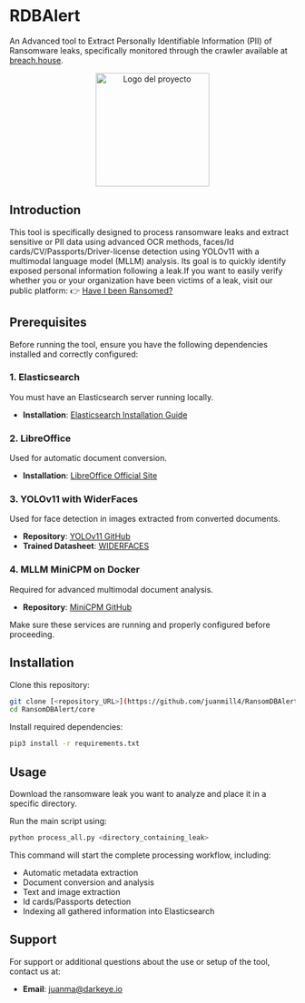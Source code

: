 # RDBAlert
An Advanced tool to Extract Personally Identifiable Information (PII) of Ransomware leaks, specifically monitored through the crawler available at [breach.house](https://breach.house).
<p align="center">
  <img src="ruta/a/logo.jpeg" alt="Logo del proyecto" width="200"/>
</p>


## Introduction

This tool is specifically designed to process ransomware leaks and extract sensitive or PII data using advanced OCR methods, faces/Id cards/CV/Passports/Driver-license detection using YOLOv11 with a multimodal language model (MLLM) analysis. Its goal is to quickly identify exposed personal information following a leak.If you want to easily verify whether you or your organization have been victims of a leak, visit our public platform:
👉 [Have I been Ransomed?](https://haveibeenransom.com)

## Prerequisites

Before running the tool, ensure you have the following dependencies installed and correctly configured:

### 1. Elasticsearch

You must have an Elasticsearch server running locally.

-   **Installation**: [Elasticsearch Installation Guide](https://www.elastic.co/guide/en/elasticsearch/reference/current/install-elasticsearch.html)

### 2. LibreOffice

Used for automatic document conversion.

-   **Installation**: [LibreOffice Official Site](https://www.libreoffice.org/download/download/)

### 3. YOLOv11 with WiderFaces

Used for face detection in images extracted from converted documents.

-   **Repository**: [YOLOv11 GitHub](https://github.com/ultralytics/ultralytics)
-   **Trained Datasheet**: [WIDERFACES](http://shuoyang1213.me/WIDERFACE/)

### 4. MLLM MiniCPM on Docker

Required for advanced multimodal document analysis.

-   **Repository**: [MiniCPM GitHub](https://github.com/OpenBMB/MiniCPM)

Make sure these services are running and properly configured before proceeding.

## Installation

Clone this repository:

```bash
git clone [<repository_URL>](https://github.com/juanmill4/RansomDBAlert.git)
cd RansomDBAlert/core
```

Install required dependencies:
```bash
pip3 install -r requirements.txt
```
## Usage

Download the ransomware leak you want to analyze and place it in a specific directory.

Run the main script using:
```bash
python process_all.py <directory_containing_leak>
```
This command will start the complete processing workflow, including:

- Automatic metadata extraction
- Document conversion and analysis
- Text and image extraction
- Id cards/Passports detection
- Indexing all gathered information into Elasticsearch

## Support

For support or additional questions about the use or setup of the tool, contact us at:

-   **Email**: [juanma@darkeye.io](mailto:juanma@darkeye.io)
